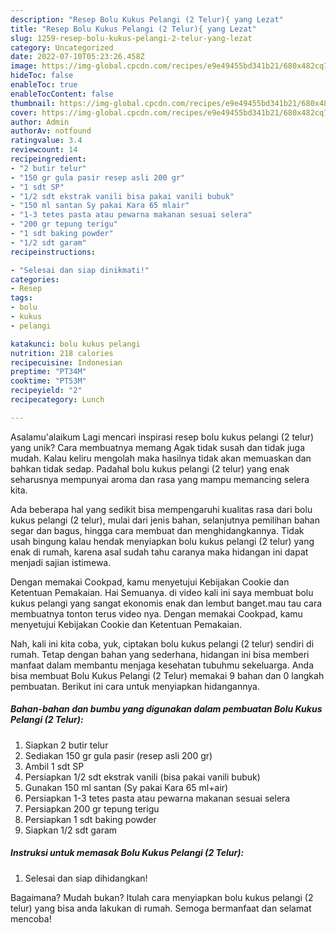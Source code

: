 ```yaml
---
description: "Resep Bolu Kukus Pelangi (2 Telur){ yang Lezat"
title: "Resep Bolu Kukus Pelangi (2 Telur){ yang Lezat"
slug: 1259-resep-bolu-kukus-pelangi-2-telur-yang-lezat
category: Uncategorized
date: 2022-07-10T05:23:26.458Z
image: https://img-global.cpcdn.com/recipes/e9e49455bd341b21/680x482cq70/bolu-kukus-pelangi-2-telur-foto-resep-utama.jpg
hideToc: false
enableToc: true
enableTocContent: false
thumbnail: https://img-global.cpcdn.com/recipes/e9e49455bd341b21/680x482cq70/bolu-kukus-pelangi-2-telur-foto-resep-utama.jpg
cover: https://img-global.cpcdn.com/recipes/e9e49455bd341b21/680x482cq70/bolu-kukus-pelangi-2-telur-foto-resep-utama.jpg
author: Admin
authorAv: notfound
ratingvalue: 3.4
reviewcount: 14
recipeingredient:
- "2 butir telur"
- "150 gr gula pasir resep asli 200 gr"
- "1 sdt SP"
- "1/2 sdt ekstrak vanili bisa pakai vanili bubuk"
- "150 ml santan Sy pakai Kara 65 mlair"
- "1-3 tetes pasta atau pewarna makanan sesuai selera"
- "200 gr tepung terigu"
- "1 sdt baking powder"
- "1/2 sdt garam"
recipeinstructions:

- "Selesai dan siap dinikmati!"
categories:
- Resep
tags:
- bolu
- kukus
- pelangi

katakunci: bolu kukus pelangi 
nutrition: 218 calories
recipecuisine: Indonesian
preptime: "PT34M"
cooktime: "PT53M"
recipeyield: "2"
recipecategory: Lunch

---
```



Asalamu'alaikum Lagi mencari inspirasi resep bolu kukus pelangi (2 telur) yang unik? Cara membuatnya memang Agak tidak susah dan tidak juga mudah. Kalau keliru mengolah maka hasilnya tidak akan memuaskan dan bahkan tidak sedap. Padahal bolu kukus pelangi (2 telur) yang enak seharusnya mempunyai aroma dan rasa yang mampu memancing selera kita.


Ada beberapa hal yang sedikit bisa mempengaruhi kualitas rasa dari bolu kukus pelangi (2 telur), mulai dari jenis bahan, selanjutnya pemilihan bahan segar dan bagus, hingga cara membuat dan menghidangkannya. Tidak usah bingung kalau hendak menyiapkan bolu kukus pelangi (2 telur) yang enak di rumah, karena asal sudah tahu caranya maka hidangan ini dapat menjadi sajian istimewa.

Dengan memakai Cookpad, kamu menyetujui Kebijakan Cookie dan Ketentuan Pemakaian. Hai Semuanya. di video kali ini saya membuat bolu kukus pelangi yang sangat ekonomis enak dan lembut banget.mau tau cara membuatnya tonton terus video nya. Dengan memakai Cookpad, kamu menyetujui Kebijakan Cookie dan Ketentuan Pemakaian.


Nah, kali ini kita coba, yuk, ciptakan bolu kukus pelangi (2 telur) sendiri di rumah. Tetap dengan bahan yang sederhana, hidangan ini bisa memberi manfaat dalam membantu menjaga kesehatan tubuhmu sekeluarga. Anda bisa membuat Bolu Kukus Pelangi (2 Telur) memakai 9 bahan dan 0 langkah pembuatan. Berikut ini cara untuk menyiapkan hidangannya.

<!--inarticleads1-->

##### Bahan-bahan dan bumbu yang digunakan dalam pembuatan Bolu Kukus Pelangi (2 Telur):

1. Siapkan 2 butir telur
1. Sediakan 150 gr gula pasir (resep asli 200 gr)
1. Ambil 1 sdt SP
1. Persiapkan 1/2 sdt ekstrak vanili (bisa pakai vanili bubuk)
1. Gunakan 150 ml santan (Sy pakai Kara 65 ml+air)
1. Persiapkan 1-3 tetes pasta atau pewarna makanan sesuai selera
1. Persiapkan 200 gr tepung terigu
1. Persiapkan 1 sdt baking powder
1. Siapkan 1/2 sdt garam




<!--inarticleads2-->

##### Instruksi untuk memasak Bolu Kukus Pelangi (2 Telur):


1. Selesai dan siap dihidangkan!



Bagaimana? Mudah bukan? Itulah cara menyiapkan bolu kukus pelangi (2 telur) yang bisa anda lakukan di rumah. Semoga bermanfaat dan selamat mencoba!
